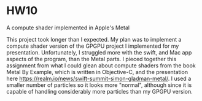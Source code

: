 # HW10
A compute shader implemented in Apple's Metal

This project took longer than I expected. My plan was to implement a compute shader version of the GPGPU project I implemented for my presentation. Unfortunately, I struggled more with the swift, and Mac app aspects of the program, than the Metal parts. I pieced together this assignment from what I could glean about compute shaders from the book Metal By Example, which is written in Objective-C, and the presentation here https://realm.io/news/swift-summit-simon-gladman-metal/. I used a smaller number of particles so it looks more "normal", although since it is capable of handling considerably more particles than my GPGPU version. 
